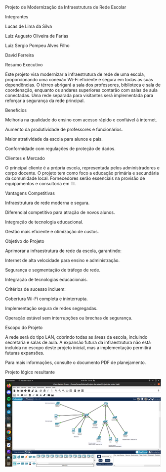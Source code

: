 Projeto de Modernização da Infraestrutura de Rede Escolar

Integrantes

Lucas de Lima da Silva

Luiz Augusto Oliveira de Farias

Luiz Sergio Pompeu Alves Filho

David Ferreira

Resumo Executivo

Este projeto visa modernizar a infraestrutura de rede de uma escola, proporcionando uma conexão Wi-Fi eficiente e segura em todas as suas dependências. O térreo abrigará a sala dos professores, biblioteca e sala de coordenação, enquanto os andares superiores contarão com salas de aula conectadas. Uma rede separada para visitantes será implementada para reforçar a segurança da rede principal.

Benefícios

Melhoria na qualidade do ensino com acesso rápido e confiável à internet.

Aumento da produtividade de professores e funcionários.

Maior atratividade da escola para alunos e pais.

Conformidade com regulações de proteção de dados.

Clientes e Mercado

O principal cliente é a própria escola, representada pelos administradores e corpo docente. O projeto tem como foco a educação primária e secundária da comunidade local. Fornecedores serão essenciais na provisão de equipamentos e consultoria em TI.

Vantagens Competitivas

Infraestrutura de rede moderna e segura.

Diferencial competitivo para atração de novos alunos.

Integração de tecnologia educacional.

Gestão mais eficiente e otimização de custos.

Objetivo do Projeto

Aprimorar a infraestrutura de rede da escola, garantindo:

Internet de alta velocidade para ensino e administração.

Segurança e segmentação de tráfego de rede.

Integração de tecnologias educacionais.

Critérios de sucesso incluem:

Cobertura Wi-Fi completa e ininterrupta.

Implementação segura de redes segregadas.

Operação estável sem interrupções ou brechas de segurança.

Escopo do Projeto

A rede será do tipo LAN, cobrindo todas as áreas da escola, incluindo secretaria e salas de aula. A expansão futura da infraestrutura não está incluída no escopo deste projeto inicial, mas a implementação permitirá futuras expansões.

Para mais informações, consulte o documento PDF de planejamento.

Projeto lógico resultante

![Descrição da Imagem](projeto-logico.png)
